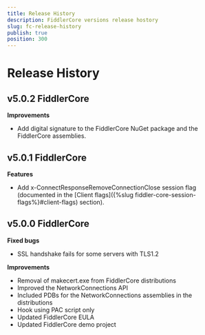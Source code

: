 ```yaml
---
title: Release History
description: FiddlerCore versions release hostory
slug: fc-release-history
publish: true
position: 300
---
```


# Release History

## v5.0.2 FiddlerCore

**Improvements**
- Add digital signature to the FiddlerCore NuGet package and the FiddlerCore assemblies.

## v5.0.1 FiddlerCore

**Features**
- Add x-ConnectResponseRemoveConnectionClose session flag (documented in the [Client flags]({%slug fiddler-core-session-flags%}#client-flags) section).

## v5.0.0 FiddlerCore

**Fixed bugs**
- SSL handshake fails for some servers with TLS1.2

**Improvements**
- Removal of makecert.exe from FiddlerCore distributions
- Improved the NetworkConnections API
- Included PDBs for the NetworkConnections assemblies in the distributions
- Hook using PAC script only
- Updated FiddlerCore EULA
- Updated FiddlerCore demo project
